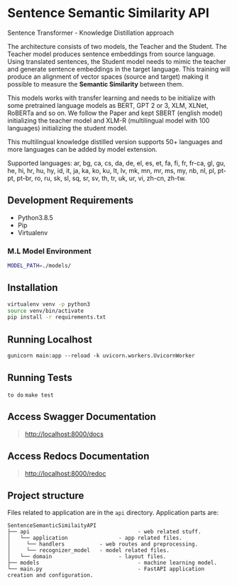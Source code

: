 # Sentence Semantic Similarity API 
Sentence Transformer - Knowledge Distillation approach

The architecture consists of two models, the Teacher and the Student. The Teacher model produces sentence embeddings from source language. Using translated sentences, the Student model needs to mimic the teacher and generate sentence embeddings in the target language. This training will produce an alignment of vector spaces (source and target) making it possible to measure the **Semantic Similarity** between them.

This models works with transfer learning and needs to be initialize with some pretrained language models as BERT, GPT 2 or 3, XLM, XLNet, RoBERTa and so on. We follow the Paper and kept SBERT (english model) initializing the teacher model and XLM-R (multilingual model with 100 languages) initializing the student model.

This multilingual knowledge distilled version supports 50+ languages and more languages can be added by model extension. 

Supported languages: ar, bg, ca, cs, da, de, el, es, et, fa, fi, fr, fr-ca, gl, gu, he, hi, hr, hu, hy, id, it, ja, ka, ko, ku, lt, lv, mk, mn, mr, ms, my, nb, nl, pl, pt-pt, pt-br, ro, ru, sk, sl, sq, sr, sv, th, tr, uk, ur, vi, zh-cn, zh-tw.

## Development Requirements
- Python3.8.5
- Pip
- Virtualenv

### M.L Model Environment

```sh
MODEL_PATH=./models/
```

## Installation

```sh
virtualenv venv -p python3
source venv/bin/activate
pip install -r requirements.txt
```

## Running Localhost

`gunicorn main:app --reload -k uvicorn.workers.UvicornWorker`

## Running Tests

`to do`
`make test`

## Access Swagger Documentation

> <http://localhost:8000/docs>

## Access Redocs Documentation

> <http://localhost:8000/redoc>

## Project structure

Files related to application are in the `api` directory.
Application parts are:

    SentenceSemanticSimilaityAPI
    ├── api                                  - web related stuff.
    │   └── application                - app related files.
    │     └── handlers           - web routes and preprocessing.
    │     └── recognizer_model   - model related files.
    │   └── domain                     - layout files.
    ├── models                               - machine learning model.
    └── main.py                              - FastAPI application creation and configuration.